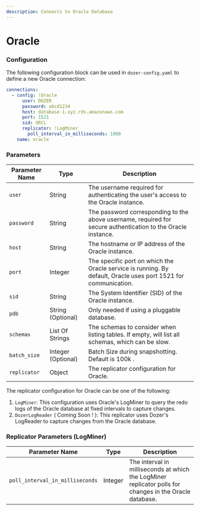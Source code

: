 ```yaml
---
description: Connects to Oracle Database
---
```


# Oracle


### Configuration
The following configuration block can be used in `dozer-config.yaml` to define a new Oracle connection:

```yaml
connections:
  - config: !Oracle
      user: DOZER
      password: abcd1234
      host: database-1.xyz.rds.amazonaws.com
      port: 1521
      sid: ORCL
      replicator: !LogMiner
        poll_interval_in_milliseconds: 1000
    name: oracle
```

### Parameters

| **Parameter Name** | **Type** | **Description** | 
|--------------------|----------|-----------------|
| `user` | String | The username required for authenticating the user's access to the Oracle instance. |
| `password` | String | The password corresponding to the above username, required for secure authentication to the Oracle instance. |
| `host` | String | The hostname or IP address of the Oracle instance. |
| `port` | Integer | The specific port on which the Oracle service is running. By default, Oracle uses port 1521 for communication. |
| `sid` | String | The System Identifier (SID) of the Oracle instance. |
|  `pdb` | String (Optional) | Only needed if using a pluggable database.
| `schemas` | List Of Strings | The schemas to consider when listing tables. If empty, will list all schemas, which can be slow.
| `batch_size` | Integer (Optional) | Batch Size during snapshotting. Default is 100k .
| `replicator` | Object | The replicator configuration for Oracle. |


The replicator configuration for Oracle can be one of the following:

1. `LogMiner`: This configuration uses Oracle's LogMiner to query the redo logs of the Oracle database at fixed intervals to capture changes. 
2. `DozerLogReader` ( Coming Soon ! ): This replicator uses Dozer's LogReader to capture changes from the Oracle database.

### Replicator Parameters (LogMiner)

| **Parameter Name** | **Type** | **Description** |
|--------------------|----------|-----------------|
| `poll_interval_in_milliseconds` | Integer | The interval in milliseconds at which the LogMiner replicator polls for changes in the Oracle database. |


